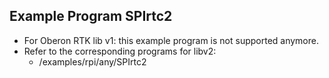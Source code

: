 ## Example Program SPIrtc2

* For Oberon RTK lib v1: this example program is not supported anymore.
* Refer to the corresponding programs for libv2:
  * /examples/rpi/any/SPIrtc2